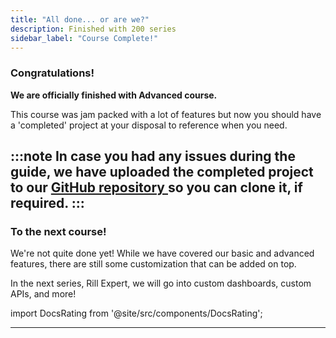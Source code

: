 ```yaml
---
title: "All done... or are we?"
description: Finished with 200 series
sidebar_label: "Course Complete!"
---
```


### Congratulations! 

**We are officially finished with Advanced course.**

This course was jam packed with a lot of features but now you should have a 'completed' project at your disposal to reference when you need.

:::note
In case you had any issues during the guide, we have uploaded the completed project to our <a href = 'https://github.com/rilldata/rill-examples/' target= "blank">GitHub repository </a> so you can clone it, if required. 
:::
---

### To the next course!
We're not quite done yet! While we have covered our basic and advanced features, there are still some customization that can be added on top. 

In the next series, Rill Expert, we will go into custom dashboards, custom APIs, and more!


import DocsRating from '@site/src/components/DocsRating';

---
<DocsRating />